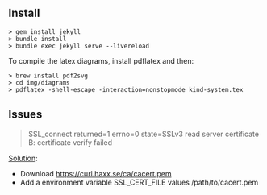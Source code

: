 ## Install

```plain
> gem install jekyll
> bundle install
> bundle exec jekyll serve --livereload
```

To compile the latex diagrams, install pdflatex and then:

```plain
> brew install pdf2svg
> cd img/diagrams
> pdflatex -shell-escape -interaction=nonstopmode kind-system.tex
```

## Issues

> SSL_connect returned=1 errno=0 state=SSLv3 read server certificate B: certificate verify failed

[Solution](https://github.com/jekyll/jekyll/issues/3985#issuecomment-294266874):

* Download <https://curl.haxx.se/ca/cacert.pem>
* Add a environment variable SSL_CERT_FILE values /path/to/cacert.pem
